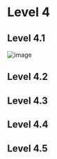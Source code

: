 # Level 4
## Level 4.1
![image](https://github.com/SuphawadiP/COM-LAB-I-LabSheet-Week-11/assets/144196049/f38d8b49-bf5a-4193-80a0-e0d22ed33b03)

## Level 4.2

## Level 4.3

## Level 4.4

## Level 4.5
